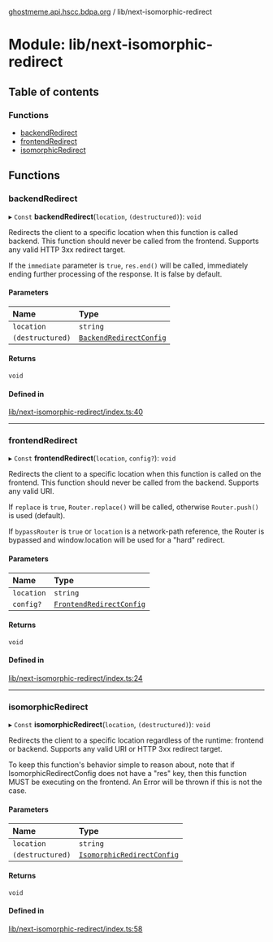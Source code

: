 [ghostmeme.api.hscc.bdpa.org][1] / lib/next-isomorphic-redirect

# Module: lib/next-isomorphic-redirect

## Table of contents

### Functions

- [backendRedirect][2]
- [frontendRedirect][3]
- [isomorphicRedirect][4]

## Functions

### backendRedirect

▸ `Const` **backendRedirect**(`location`, `(destructured)`): `void`

Redirects the client to a specific location when this function is called
backend. This function should never be called from the frontend. Supports any
valid HTTP 3xx redirect target.

If the `immediate` parameter is `true`, `res.end()` will be called, immediately
ending further processing of the response. It is false by default.

#### Parameters

| Name             | Type                         |
| :--------------- | :--------------------------- |
| `location`       | `string`                     |
| `(destructured)` | [`BackendRedirectConfig`][5] |

#### Returns

`void`

#### Defined in

[lib/next-isomorphic-redirect/index.ts:40][6]

---

### frontendRedirect

▸ `Const` **frontendRedirect**(`location`, `config?`): `void`

Redirects the client to a specific location when this function is called on the
frontend. This function should never be called from the backend. Supports any
valid URI.

If `replace` is `true`, `Router.replace()` will be called, otherwise
`Router.push()` is used (default).

If `bypassRouter` is `true` or `location` is a network-path reference, the
Router is bypassed and window\.location will be used for a "hard" redirect.

#### Parameters

| Name       | Type                          |
| :--------- | :---------------------------- |
| `location` | `string`                      |
| `config?`  | [`FrontendRedirectConfig`][7] |

#### Returns

`void`

#### Defined in

[lib/next-isomorphic-redirect/index.ts:24][8]

---

### isomorphicRedirect

▸ `Const` **isomorphicRedirect**(`location`, `(destructured)`): `void`

Redirects the client to a specific location regardless of the runtime: frontend
or backend. Supports any valid URI or HTTP 3xx redirect target.

To keep this function's behavior simple to reason about, note that if
IsomorphicRedirectConfig does not have a "res" key, then this function MUST be
executing on the frontend. An Error will be thrown if this is not the case.

#### Parameters

| Name             | Type                            |
| :--------------- | :------------------------------ |
| `location`       | `string`                        |
| `(destructured)` | [`IsomorphicRedirectConfig`][9] |

#### Returns

`void`

#### Defined in

[lib/next-isomorphic-redirect/index.ts:58][10]

[1]: ../README.md
[2]: lib_next_isomorphic_redirect.md#backendredirect
[3]: lib_next_isomorphic_redirect.md#frontendredirect
[4]: lib_next_isomorphic_redirect.md#isomorphicredirect
[5]: lib_next_isomorphic_redirect_types.md#backendredirectconfig
[6]:
  https://github.com/nhscc/ghostmeme.api.hscc.bdpa.org/blob/331c113/lib/next-isomorphic-redirect/index.ts#L40
[7]: lib_next_isomorphic_redirect_types.md#frontendredirectconfig
[8]:
  https://github.com/nhscc/ghostmeme.api.hscc.bdpa.org/blob/331c113/lib/next-isomorphic-redirect/index.ts#L24
[9]: lib_next_isomorphic_redirect_types.md#isomorphicredirectconfig
[10]:
  https://github.com/nhscc/ghostmeme.api.hscc.bdpa.org/blob/331c113/lib/next-isomorphic-redirect/index.ts#L58
